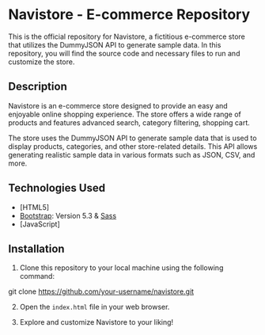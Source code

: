 # Navistore - E-commerce Repository

This is the official repository for Navistore, a fictitious e-commerce store that utilizes the DummyJSON API to generate sample data. In this repository, you will find the source code and necessary files to run and customize the store.

## Description

Navistore is an e-commerce store designed to provide an easy and enjoyable online shopping experience. The store offers a wide range of products and features advanced search, category filtering, shopping cart.

The store uses the DummyJSON API to generate sample data that is used to display products, categories, and other store-related details. This API allows generating realistic sample data in various formats such as JSON, CSV, and more.

## Technologies Used

* [HTML5]
* [Bootstrap](https://getbootstrap.com): Version 5.3 & [Sass](https://sass-lang.com/)
* [JavaScript]

## Installation

1. Clone this repository to your local machine using the following command: 

git clone https://github.com/your-username/navistore.git

2. Open the `index.html` file in your web browser.

3. Explore and customize Navistore to your liking!


